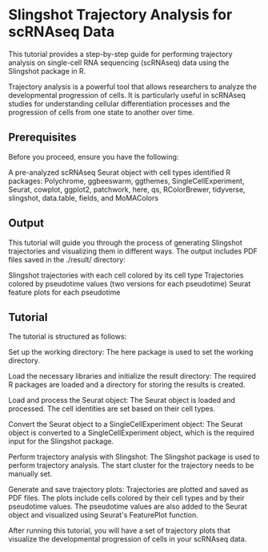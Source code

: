 # Slingshot Trajectory Analysis for scRNAseq Data
This tutorial provides a step-by-step guide for performing trajectory analysis on single-cell RNA sequencing (scRNAseq) data using the Slingshot package in R.

Trajectory analysis is a powerful tool that allows researchers to analyze the developmental progression of cells. It is particularly useful in scRNAseq studies for understanding cellular differentiation processes and the progression of cells from one state to another over time.

## Prerequisites
Before you proceed, ensure you have the following:

A pre-analyzed scRNAseq Seurat object with cell types identified
R packages: Polychrome, ggbeeswarm, ggthemes, SingleCellExperiment, Seurat, cowplot, ggplot2, patchwork, here, qs, RColorBrewer, tidyverse, slingshot, data.table, fields, and MoMAColors

## Output
This tutorial will guide you through the process of generating Slingshot trajectories and visualizing them in different ways. The output includes PDF files saved in the ./result/ directory:

Slingshot trajectories with each cell colored by its cell type
Trajectories colored by pseudotime values (two versions for each pseudotime)
Seurat feature plots for each pseudotime

## Tutorial
The tutorial is structured as follows:

Set up the working directory: The here package is used to set the working directory.

Load the necessary libraries and initialize the result directory: The required R packages are loaded and a directory for storing the results is created.

Load and process the Seurat object: The Seurat object is loaded and processed. The cell identities are set based on their cell types.

Convert the Seurat object to a SingleCellExperiment object: The Seurat object is converted to a SingleCellExperiment object, which is the required input for the Slingshot package.

Perform trajectory analysis with Slingshot: The Slingshot package is used to perform trajectory analysis. The start cluster for the trajectory needs to be manually set.

Generate and save trajectory plots: Trajectories are plotted and saved as PDF files. The plots include cells colored by their cell types and by their pseudotime values. The pseudotime values are also added to the Seurat object and visualized using Seurat's FeaturePlot function.

After running this tutorial, you will have a set of trajectory plots that visualize the developmental progression of cells in your scRNAseq data.